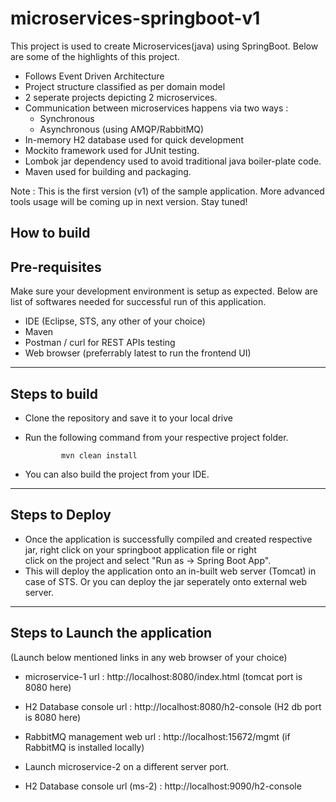 # microservices-springboot-v1
This project is used to create Microservices(java) using SpringBoot. Below are some of the highlights of this project. 

  - Follows Event Driven Architecture 
  - Project structure classified as per domain model
  - 2 seperate projects depicting 2 microservices. 
  - Communication between microservices happens via two ways : 
      - Synchronous
      - Asynchronous (using AMQP/RabbitMQ)
  - In-memory H2 database used for quick development
  - Mockito framework used for JUnit testing.
  - Lombok jar dependency used to avoid traditional java boiler-plate code. 
  - Maven used for building and packaging.
  
Note : This is the first version (v1) of the sample application. More advanced tools usage will be coming up in next version. Stay tuned!

How to build
-------------------------------
Pre-requisites
--------------------------------
Make sure your development environment is setup as expected. Below are list of softwares needed for successful run of this application.
  - IDE (Eclipse, STS, any other of your choice)
  - Maven
  - Postman / curl for REST APIs testing
  - Web browser (preferrably latest to run the frontend UI)
  
-----------------------------------
Steps to build
----------------------------------
  - Clone the repository and save it to your local drive
  - Run the following command from your respective project folder. 
      
                mvn clean install
  
  - You can also build the project from your IDE.
 -------------------------------------------------------
 Steps to Deploy
 ------------------------------------------------------
  - Once the application is successfully compiled and created respective jar, right click on your springboot application file or right  
 click on the project and select "Run as -> Spring Boot App". 
  - This will deploy the application onto an in-built web server (Tomcat) in case of STS. Or you can deploy the jar seperately onto 
    external web server.
  
 -----------------------------------------------------------------
 Steps to Launch the application
 -----------------------------------------------------------------
  (Launch below mentioned links in any web browser of your choice)
   - microservice-1 url              : http://localhost:8080/index.html   (tomcat port is 8080 here)
   - H2 Database console url         : http://localhost:8080/h2-console   (H2 db port is 8080 here)
   - RabbitMQ management web url     : http://localhost:15672/mgmt        (if RabbitMQ is installed locally)
   
   - Launch microservice-2 on a different server port.
   - H2 Database console url (ms-2)  : http://localhost:9090/h2-console



